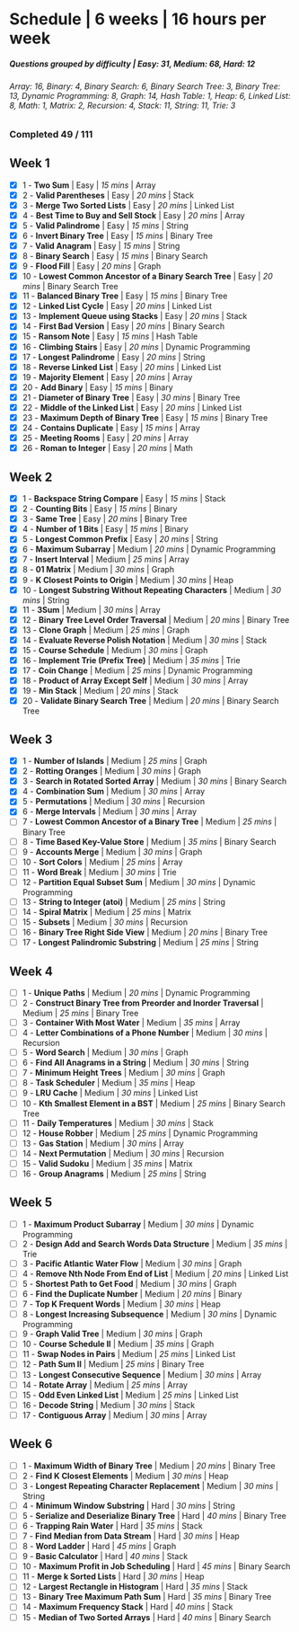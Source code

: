# Schedule | 6 weeks | 16 hours per week

##### Questions grouped by difficulty | Easy: 31, Medium: 68, Hard: 12

###### Array: 16, Binary: 4, Binary Search: 6, Binary Search Tree: 3, Binary Tree: 13, Dynamic Programming: 8, Graph: 14, Hash Table: 1, Heap: 6, Linked List: 8, Math: 1, Matrix: 2, Recursion: 4, Stack: 11, String: 11, Trie: 3

### Completed 49 / 111

## Week 1

- [x] 1 - **Two Sum** | Easy | _15 mins_ | Array
- [x] 2 - **Valid Parentheses** | Easy | _20 mins_ | Stack
- [x] 3 - **Merge Two Sorted Lists** | Easy | _20 mins_ | Linked List
- [x] 4 - **Best Time to Buy and Sell Stock** | Easy | _20 mins_ | Array
- [x] 5 - **Valid Palindrome** | Easy | _15 mins_ | String
- [x] 6 - **Invert Binary Tree** | Easy | _15 mins_ | Binary Tree
- [x] 7 - **Valid Anagram** | Easy | _15 mins_ | String
- [x] 8 - **Binary Search** | Easy | _15 mins_ | Binary Search
- [x] 9 - **Flood Fill** | Easy | _20 mins_ | Graph
- [x] 10 - **Lowest Common Ancestor of a Binary Search Tree** | Easy | _20 mins_ | Binary Search Tree
- [x] 11 - **Balanced Binary Tree** | Easy | _15 mins_ | Binary Tree
- [x] 12 - **Linked List Cycle** | Easy | _20 mins_ | Linked List
- [x] 13 - **Implement Queue using Stacks** | Easy | _20 mins_ | Stack
- [x] 14 - **First Bad Version** | Easy | _20 mins_ | Binary Search
- [x] 15 - **Ransom Note** | Easy | _15 mins_ | Hash Table
- [x] 16 - **Climbing Stairs** | Easy | _20 mins_ | Dynamic Programming
- [x] 17 - **Longest Palindrome** | Easy | _20 mins_ | String
- [x] 18 - **Reverse Linked List** | Easy | _20 mins_ | Linked List
- [x] 19 - **Majority Element** | Easy | _20 mins_ | Array
- [x] 20 - **Add Binary** | Easy | _15 mins_ | Binary
- [x] 21 - **Diameter of Binary Tree** | Easy | _30 mins_ | Binary Tree
- [x] 22 - **Middle of the Linked List** | Easy | _20 mins_ | Linked List
- [x] 23 - **Maximum Depth of Binary Tree** | Easy | _15 mins_ | Binary Tree
- [x] 24 - **Contains Duplicate** | Easy | _15 mins_ | Array
- [x] 25 - **Meeting Rooms** | Easy | _20 mins_ | Array
- [x] 26 - **Roman to Integer** | Easy | _20 mins_ | Math

## Week 2

- [x] 1 - **Backspace String Compare** | Easy | _15 mins_ | Stack
- [x] 2 - **Counting Bits** | Easy | _15 mins_ | Binary
- [x] 3 - **Same Tree** | Easy | _20 mins_ | Binary Tree
- [x] 4 - **Number of 1 Bits** | Easy | _15 mins_ | Binary
- [x] 5 - **Longest Common Prefix** | Easy | _20 mins_ | String
- [x] 6 - **Maximum Subarray** | Medium | _20 mins_ | Dynamic Programming
- [x] 7 - **Insert Interval** | Medium | _25 mins_ | Array
- [x] 8 - **01 Matrix** | Medium | _30 mins_ | Graph
- [x] 9 - **K Closest Points to Origin** | Medium | _30 mins_ | Heap
- [x] 10 - **Longest Substring Without Repeating Characters** | Medium | _30 mins_ | String
- [x] 11 - **3Sum** | Medium | _30 mins_ | Array
- [x] 12 - **Binary Tree Level Order Traversal** | Medium | _20 mins_ | Binary Tree
- [x] 13 - **Clone Graph** | Medium | _25 mins_ | Graph
- [x] 14 - **Evaluate Reverse Polish Notation** | Medium | _30 mins_ | Stack
- [x] 15 - **Course Schedule** | Medium | _30 mins_ | Graph
- [x] 16 - **Implement Trie (Prefix Tree)** | Medium | _35 mins_ | Trie
- [x] 17 - **Coin Change** | Medium | _25 mins_ | Dynamic Programming
- [x] 18 - **Product of Array Except Self** | Medium | _30 mins_ | Array
- [x] 19 - **Min Stack** | Medium | _20 mins_ | Stack
- [x] 20 - **Validate Binary Search Tree** | Medium | _20 mins_ | Binary Search Tree

## Week 3

- [x] 1 - **Number of Islands** | Medium | _25 mins_ | Graph
- [x] 2 - **Rotting Oranges** | Medium | _30 mins_ | Graph
- [x] 3 - **Search in Rotated Sorted Array** | Medium | _30 mins_ | Binary Search
- [x] 4 - **Combination Sum** | Medium | _30 mins_ | Array
- [x] 5 - **Permutations** | Medium | _30 mins_ | Recursion
- [x] 6 - **Merge Intervals** | Medium | _30 mins_ | Array
- [ ] 7 - **Lowest Common Ancestor of a Binary Tree** | Medium | _25 mins_ | Binary Tree
- [ ] 8 - **Time Based Key-Value Store** | Medium | _35 mins_ | Binary Search
- [ ] 9 - **Accounts Merge** | Medium | _30 mins_ | Graph
- [ ] 10 - **Sort Colors** | Medium | _25 mins_ | Array
- [ ] 11 - **Word Break** | Medium | _30 mins_ | Trie
- [ ] 12 - **Partition Equal Subset Sum** | Medium | _30 mins_ | Dynamic Programming
- [ ] 13 - **String to Integer (atoi)** | Medium | _25 mins_ | String
- [ ] 14 - **Spiral Matrix** | Medium | _25 mins_ | Matrix
- [ ] 15 - **Subsets** | Medium | _30 mins_ | Recursion
- [ ] 16 - **Binary Tree Right Side View** | Medium | _20 mins_ | Binary Tree
- [ ] 17 - **Longest Palindromic Substring** | Medium | _25 mins_ | String

## Week 4

- [ ] 1 - **Unique Paths** | Medium | _20 mins_ | Dynamic Programming
- [ ] 2 - **Construct Binary Tree from Preorder and Inorder Traversal** | Medium | _25 mins_ | Binary Tree
- [ ] 3 - **Container With Most Water** | Medium | _35 mins_ | Array
- [ ] 4 - **Letter Combinations of a Phone Number** | Medium | _30 mins_ | Recursion
- [ ] 5 - **Word Search** | Medium | _30 mins_ | Graph
- [ ] 6 - **Find All Anagrams in a String** | Medium | _30 mins_ | String
- [ ] 7 - **Minimum Height Trees** | Medium | _30 mins_ | Graph
- [ ] 8 - **Task Scheduler** | Medium | _35 mins_ | Heap
- [ ] 9 - **LRU Cache** | Medium | _30 mins_ | Linked List
- [ ] 10 - **Kth Smallest Element in a BST** | Medium | _25 mins_ | Binary Search Tree
- [ ] 11 - **Daily Temperatures** | Medium | _30 mins_ | Stack
- [ ] 12 - **House Robber** | Medium | _25 mins_ | Dynamic Programming
- [ ] 13 - **Gas Station** | Medium | _30 mins_ | Array
- [ ] 14 - **Next Permutation** | Medium | _30 mins_ | Recursion
- [ ] 15 - **Valid Sudoku** | Medium | _35 mins_ | Matrix
- [ ] 16 - **Group Anagrams** | Medium | _25 mins_ | String

## Week 5

- [ ] 1 - **Maximum Product Subarray** | Medium | _30 mins_ | Dynamic Programming
- [ ] 2 - **Design Add and Search Words Data Structure** | Medium | _35 mins_ | Trie
- [ ] 3 - **Pacific Atlantic Water Flow** | Medium | _30 mins_ | Graph
- [ ] 4 - **Remove Nth Node From End of List** | Medium | _20 mins_ | Linked List
- [ ] 5 - **Shortest Path to Get Food** | Medium | _30 mins_ | Graph
- [ ] 6 - **Find the Duplicate Number** | Medium | _20 mins_ | Binary
- [ ] 7 - **Top K Frequent Words** | Medium | _30 mins_ | Heap
- [ ] 8 - **Longest Increasing Subsequence** | Medium | _30 mins_ | Dynamic Programming
- [ ] 9 - **Graph Valid Tree** | Medium | _30 mins_ | Graph
- [ ] 10 - **Course Schedule II** | Medium | _35 mins_ | Graph
- [ ] 11 - **Swap Nodes in Pairs** | Medium | _25 mins_ | Linked List
- [ ] 12 - **Path Sum II** | Medium | _25 mins_ | Binary Tree
- [ ] 13 - **Longest Consecutive Sequence** | Medium | _30 mins_ | Array
- [ ] 14 - **Rotate Array** | Medium | _25 mins_ | Array
- [ ] 15 - **Odd Even Linked List** | Medium | _25 mins_ | Linked List
- [ ] 16 - **Decode String** | Medium | _30 mins_ | Stack
- [ ] 17 - **Contiguous Array** | Medium | _30 mins_ | Array

## Week 6

- [ ] 1 - **Maximum Width of Binary Tree** | Medium | _20 mins_ | Binary Tree
- [ ] 2 - **Find K Closest Elements** | Medium | _30 mins_ | Heap
- [ ] 3 - **Longest Repeating Character Replacement** | Medium | _30 mins_ | String
- [ ] 4 - **Minimum Window Substring** | Hard | _30 mins_ | String
- [ ] 5 - **Serialize and Deserialize Binary Tree** | Hard | _40 mins_ | Binary Tree
- [ ] 6 - **Trapping Rain Water** | Hard | _35 mins_ | Stack
- [ ] 7 - **Find Median from Data Stream** | Hard | _30 mins_ | Heap
- [ ] 8 - **Word Ladder** | Hard | _45 mins_ | Graph
- [ ] 9 - **Basic Calculator** | Hard | _40 mins_ | Stack
- [ ] 10 - **Maximum Profit in Job Scheduling** | Hard | _45 mins_ | Binary Search
- [ ] 11 - **Merge k Sorted Lists** | Hard | _30 mins_ | Heap
- [ ] 12 - **Largest Rectangle in Histogram** | Hard | _35 mins_ | Stack
- [ ] 13 - **Binary Tree Maximum Path Sum** | Hard | _35 mins_ | Binary Tree
- [ ] 14 - **Maximum Frequency Stack** | Hard | _40 mins_ | Stack
- [ ] 15 - **Median of Two Sorted Arrays** | Hard | _40 mins_ | Binary Search

